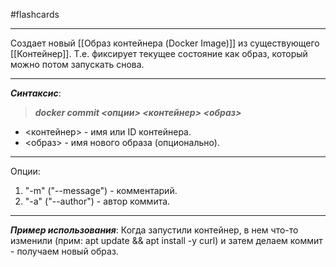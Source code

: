 #flashcards
***
Создает новый [[Образ контейнера (Docker Image)]] из существующего [[Контейнер]]. Т.е. фиксирует текущее состояние как образ, который можно потом запускать снова.
***
***Синтаксис***:
>***docker commit <опции> <контейнер> <образ>***
- <контейнер> - имя или ID контейнера.
- <образ> - имя нового образа (опционально).
***
Опции:
1. "-m" ("--message") - комментарий.
2. "-a" ("--author") - автор коммита.
***
***Пример использования***:
	Когда запустили контейнер, в нем что-то изменили (прим: apt update && apt install -y curl) и затем делаем коммит - получаем новый образ.
<!--SR:!2025-10-03,2,230-->